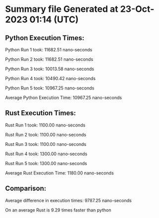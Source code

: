 # Summary file Generated at 23-Oct-2023 01:14 (UTC)

## Python Execution Times:
Python Run 1 took: 11682.51 nano-seconds

Python Run 2 took: 11682.51 nano-seconds

Python Run 3 took: 10013.58 nano-seconds

Python Run 4 took: 10490.42 nano-seconds

Python Run 5 took: 10967.25 nano-seconds

Average Python Execution Time: 10967.25 nano-seconds

## Rust Execution Times:
Rust Run 1 took: 1100.00 nano-seconds

Rust Run 2 took: 1100.00 nano-seconds

Rust Run 3 took: 1100.00 nano-seconds

Rust Run 4 took: 1300.00 nano-seconds

Rust Run 5 took: 1300.00 nano-seconds

Average Rust Execution Time: 1180.00 nano-seconds

## Comparison:
Average difference in execution times: 9787.25 nano-seconds

On an average Rust is 9.29 times faster than python
